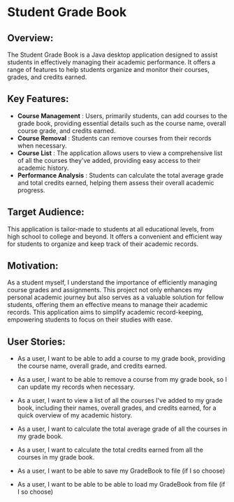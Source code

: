 # Student Grade Book

## Overview:
The Student Grade Book is a Java desktop application designed to assist students in effectively managing their academic performance. It offers a range of features to help students organize and monitor their courses, grades, and credits earned.

## Key Features:
- **Course Management** : Users, primarily students, can add courses to the grade book, providing essential details such as the course name, overall course grade, and credits earned.
- **Course Removal** : Students can remove courses from their records when necessary.
- **Course List** : The application allows users to view a comprehensive list of all the courses they've added, providing easy access to their academic history.
- **Performance Analysis** : Students can calculate the total average grade and total credits earned, helping them assess their overall academic progress.

## Target Audience: 
This application is tailor-made to students at all educational levels, from high school to college and beyond. It offers a convenient and efficient way for students to organize and keep track of their academic records.

## Motivation: 
As a student myself, I understand the importance of efficiently managing course grades and assignments. This project not only enhances my personal academic journey but also serves as a valuable solution for fellow students, offering them an effective means to manage their academic records.
This application aims to simplify academic record-keeping, empowering students to focus on their studies with ease.

## User Stories:

- As a user, I want to be able to add a course to my grade book, providing the course name, overall grade, and credits earned.

- As a user, I want to be able to remove a course from my grade book, so I can update my records when necessary.
- As a user, I want to view a list of all the courses I've added to my grade book, including their names, overall grades, and credits earned, for a quick overview of my academic history.
- As a user, I want to calculate the total average grade of all the courses in my grade book.
- As a user, I want to calculate the total credits earned from all the courses in my grade book.
- As a user, I want to be able to save my GradeBook to file (if I so choose)
- As a user, I want to be able to be able to load my GradeBook from file (if I so choose)